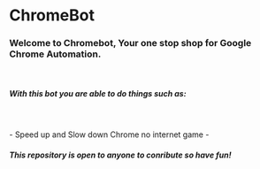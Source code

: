 # ChromeBot
<h3>Welcome to Chromebot, Your one stop shop for Google Chrome Automation.</h3><br>
<h5>With this bot you are able to do things such as:</h5><br><br>
- Speed up and Slow down Chrome no internet game
-
<br>
<h5>This repository is open to anyone to conribute so have fun!</h5>

